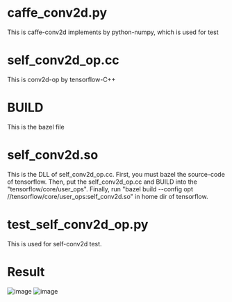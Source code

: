 # caffe_conv2d.py
This is caffe-conv2d implements by python-numpy, which is used for test  

# self_conv2d_op.cc
This is conv2d-op by tensorflow-C++

# BUILD
This is the bazel file

# self_conv2d.so
This is the DLL of self_conv2d_op.cc. First, you must bazel the source-code of tensorflow. Then, put the self_conv2d_op.cc and BUILD into the "tensorflow/core/user_ops". Finally, run "bazel build --config opt //tensorflow/core/user_ops:self_conv2d.so" in home dir of tensorflow.

# test_self_conv2d_op.py
This is used for self-conv2d test.

# Result
![image](https://github.com/XPping/BulidSelfTensorflowOp/raw/master/images/python_self_conv2d.jpg) 
![image](https://github.com/XPping/BulidSelfTensorflowOp/raw/master/images/self_conv2d.jpg) 
